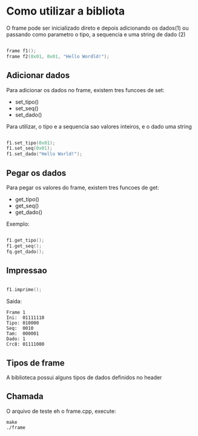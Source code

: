 # Como utilizar a bibliota

O frame pode ser inicializado direto e depois adicionando os dados(1) 
ou passando como parametro o tipo, a sequencia e uma string de dado (2)

```cpp

frame f1();
frame f2(0x01, 0x01, "Hello Wordld!");

```

## Adicionar dados

Para adicionar os dados no frame, existem tres funcoes de set: 

- set\_tipo()
- set\_seq()
- set\_dado()

Para utilizar, o tipo e a sequencia sao valores inteiros, e o dado uma string

```cpp

f1.set_tipo(0x01);
f1.set_seq(0x01);
f1.set_dado("Hello World!");

```

## Pegar os dados

Para pegar os valores do frame, existem tres funcoes de get:

- get\_tipo()
- get\_seq()
- get\_dado()

Exemplo:

```cpp

f1.get_tipo();
f1.get_seq();
fq.get_dado();

```

## Impressao

```cpp

f1.imprime();

```

Saida:

```
Frame 1
Ini:  01111110
Tipo: 010000
Seq:  0010
Tam:  000001
Dado: 1
Crc8: 01111000

```

## Tipos de frame
A biblioteca possui alguns tipos de dados definidos no header

## Chamada
O arquivo de teste eh o frame.cpp, execute:

```
make
./frame
```
